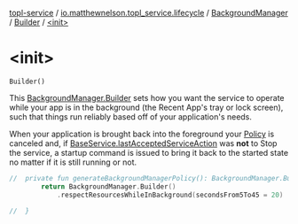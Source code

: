 [topl-service](../../../index.md) / [io.matthewnelson.topl_service.lifecycle](../../index.md) / [BackgroundManager](../index.md) / [Builder](index.md) / [&lt;init&gt;](./-init-.md)

# &lt;init&gt;

`Builder()`

This [BackgroundManager.Builder](index.md) sets how you want the service to operate while your
app is in the background (the Recent App's tray or lock screen), such that things run
reliably based off of your application's needs.

When your application is brought back into the foreground your [Policy](-policy/index.md) is canceled
and, if [BaseService.lastAcceptedServiceAction](#) was **not** to Stop the service, a
startup command is issued to bring it back to the started state no matter if it is still
running or not.

``` kotlin
//  private fun generateBackgroundManagerPolicy(): BackgroundManager.Builder.Policy {
        return BackgroundManager.Builder()
            .respectResourcesWhileInBackground(secondsFrom5To45 = 20)

//  }
```

